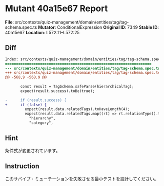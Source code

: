 # Mutant 40a15e67 Report

**File**: src/contexts/quiz-management/domain/entities/tag/tag-schema.spec.ts
**Mutator**: ConditionalExpression
**Original ID**: 7349
**Stable ID**: 40a15e67
**Location**: L572:11–L572:25

## Diff

```diff
Index: src/contexts/quiz-management/domain/entities/tag/tag-schema.spec.ts
===================================================================
--- src/contexts/quiz-management/domain/entities/tag/tag-schema.spec.ts	original
+++ src/contexts/quiz-management/domain/entities/tag/tag-schema.spec.ts	mutated #7349
@@ -568,9 +568,9 @@
 
       const result = TagSchema.safeParse(hierarchicalTag);
       expect(result.success).toBe(true);
 
-      if (result.success) {
+      if (false) {
         expect(result.data.relatedTags).toHaveLength(4);
         expect(result.data.relatedTags.map((rt) => rt.relationType)).toEqual([
           "hierarchy",
           "category",
```

## Hint

条件式が変更されています。

## Instruction

このサバイブ・ミューテーションを失敗させる最小テストを設計してください。
